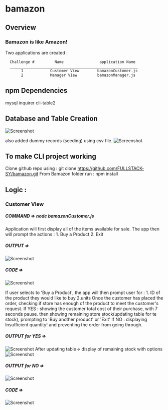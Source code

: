 # bamazon

## Overview

### Bamazon is like Amazon!
Two applications are created :

      Challenge #         Name                application Name
      _________________________________________________________
           1            Customer View        bamazonCustomer.js
           2            Manager View         bamazonManager.js


## npm Dependencies
mysql
inquirer
cli-table2


## Database and Table Creation
![Screenshot](structure.png)

also added dummy records (seeding) using csv file.
![Screenshot](csv.png)


## To make CLI project working
Clone github repo using : git clone https://github.com/FULLSTACK-SY/bamazon.git
From Bamazon folder run : npm install


## Logic :
### Customer View
##### COMMAND => node bamazonCustomer.js
Application will first display all of the items available for sale.
The app then will prompt the actions : 1. Buy a Product   2. Exit
##### OUTPUT =>
![Screenshot](custoptions.png)
##### CODE =>
![Screenshot](codecustoptions.png)

If user selects to 'Buy a Product', the app will then prompt user for : 1. ID of the product they would like to buy   2.units
Once the customer has placed the order, checking if store has enough of the product to meet the customer's request.
If YES : showing the customer total cost of their purchase, with 7 seconds pause.
         then showing remaining store stock(updating table for te stock), prompting to 'Buy another product' or 'Exit'
If NO : displaying Insufficient quantity! and preventing the order from going through.
##### OUTPUT for YES =>
![Screenshot](buyoptions.png)
After updating table-> display of remaining stock with options
![Screenshot](continuebuyoptions.png)
##### OUTPUT for NO =>
![Screenshot](nostock.png)
##### CODE =>
![Screenshot](codecustbuy.png)
